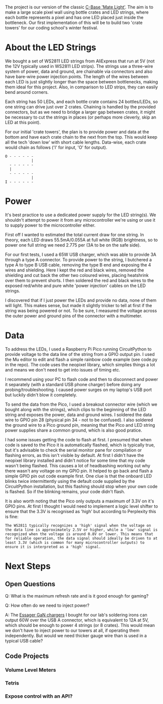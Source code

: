 The project is our version of the classic [C-Base 'Mate Light'](https://github.com/jaseg/matelight). The aim is to make a large scale pixel wall using bottle crates and LED strings, where each bottle represents a pixel and has one LED placed just inside the bottleneck. Our first implementation of this will be to build two 'crate towers' for our coding school's winter festival.

# About the LED Strings

We bought a set of WS2811 LED strings from AliExpress that run at 5V (not the 12V typically used in WS2811 LED strips). The strings use a three-wire system of power, data and ground, are chainable via connectors and also have bare-wire power injection points. The length of the wires between each LED is just slightly longer than the space between bottlenecks, making them ideal for this project. Also, in comparison to LED strips, they can easily bend around corners.

Each string has 50 LEDs, and each bottle crate contains 24 bottles/LEDs, so one string can drive just over 2 crates. Chaining is handled by the provided connectors, but as we need to bridge a larger gap between crates, it might be necessary to cut the strings in places (or perhaps more cleverly, skip an LED at this point).

For our initial 'crate towers', the plan is to provide power and data at the bottom and have each crate chain to the next from the top. This would keep all the tech 'down low' with short cable lengths. Data-wise, each crate would chain as follows ('I' for input, 'O' for output).

```
O - - - - - -
            |
  - - - - - -
  |
  - - - - - -
            |
I - - - - - -
```
# Power

It's best practice to use a dedicated power supply for the LED string(s). We shouldn't attempt to power it from any microcontroller we're using or use it to supply power to the microcontroller either. 

First off I wanted to estimated the total current draw for one string. In theory, each LED draws 55.5mA/0.055A at full white (RGB) brightness, so to power one full string we need 2.775 per (3A to be on the safe side).

For our first tests, I used a 65W USB charger, which was able to provide 3A through a type A connector. To provide power to the string, I butchered a type A to type B USB cable, removing the type B end and exposing the 4 wires and shielding. Here I kept the red and black wires, removed the shielding and cut back the other two coloured wires, placing heatshrink over them to prevent shorts. I then soldered the red and black wires to the exposed red/white and pure white 'power injection' cables on the LED strings.

I discovered that if I just power the LEDs and provide no data, none of them will light. This makes sense, but made it slightly tricker to tell at first if the string was being powered or not. To be sure, I measured the voltage across the outer power and ground pins of the connector with a multimeter.

# Data

To address the LEDs, I used a Raspberry Pi Pico running CircuitPython to provide voltage to the data line of the string from a GPIO output pin. I used the Mu editor to edit and flash a simple rainbow code example (see code.py in the repo). The code uses the neopixel library, which simplies things a lot and means we don't need to get into issues of timing etc.

I recommend using your PC to flash code and then to disconnect and power it separately (with a standard USB phone charger) before doing any probing/troubleshooting. I caused power surges on my laptop's USB port but luckily didn't blow it completely.

To send the data from the Pico, I used a breakout connector wire (which we bought along with the strings), which clips to the beginning of the LED string and exposes the power, data and ground wires. I soldered the data wire to GPIO pin 28 (physical pin 34 - not to be confused). I also soldered the ground wire to a Pico ground pin, meaning that the Pico and LED string power supplies share a common ground, which is also good pratice.

I had some issues getting the code to flash at first. I presumed that when code is saved to the Pico it is automatically flashed, which is typically true, but it's advisable to check the serial monitor pane for compilation or flashing errors, as this isn't visible by default. At first I didn't have the neopixel library installed and didn't notice for some time that my code wasn't being flashed. This causes a lot of headbashing working out why there wasn't any voltage on my GPIO pin. It helped to go back and flash a simple GPIO pin out code example first. One clue is that the onboard LED blinks twice intermittently using the default code supplied by the CircuitPython installation, but this flashing should stop when your own code is flashed. So if the blinking remains, your code didn't flash.

It is also worth noting that the Pico only outputs a maximum of 3.3V on it's GPIO pins. At first I thought I would need to implement a logic level shifter to ensure that the 3.3V is recognised as 'high' but according to Perplexity this is fine:

```
The WS2811 typically recognizes a 'high' signal when the voltage on the data line is approximately 2.5V or higher, while a 'low' signal is recognized when the voltage is around 0.8V or lower. This means that for reliable operation, the data signal should ideally be driven to at least 3.3V (which is common for many microcontroller outputs) to ensure it is interpreted as a 'high' signal.
```

# Next Steps

## Open Questions

Q: What is the maximum refresh rate and is it good enough for gaming?

Q: How often do we need to inject power?

A: The [Essager GaN chargers](https://www.aliexpress.com/item/1005004306745418.html) I bought for our lab's soldering irons can output 60W over the USB A connector, which is equivalent to 12A at 5V, which should be enough to power 4 strings (or 8 crates). This would mean we don't have to inject power to our towers at all, if operating them independently. But would we need thicker gauge wire than is used in a typical USB cable?

## Code Projects

### Volume Level Meters

### Tetris

### Expose control with an API?